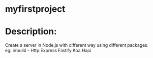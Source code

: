 # myfirstproject

# Description: 
Create a server in Node.js  with different way using different packages.  
eg: inbuild - Http 
    Express
    Fastify
    Koa
    Hapi